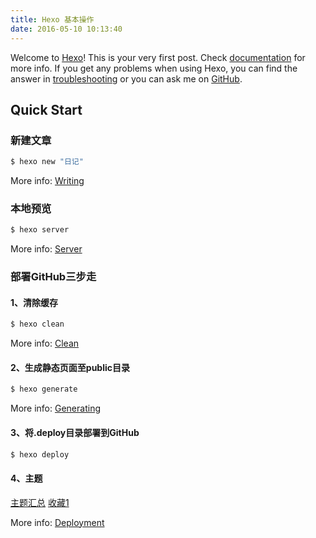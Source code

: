 ```yaml
---
title: Hexo 基本操作
date: 2016-05-10 10:13:40
---
```

Welcome to [Hexo](https://hexo.io/)! This is your very first post. Check [documentation](https://hexo.io/docs/) for more info. If you get any problems when using Hexo, you can find the answer in [troubleshooting](https://hexo.io/docs/troubleshooting.html) or you can ask me on [GitHub](https://github.com/hexojs/hexo/issues).

## Quick Start

### 新建文章

``` bash
$ hexo new "日记"
```

More info: [Writing](https://hexo.io/docs/writing.html)

### 本地预览

``` bash
$ hexo server
```

More info: [Server](https://hexo.io/docs/server.html)

### 部署GitHub三步走

#### 1、清除缓存 

``` bash
$ hexo clean
```

More info: [Clean](https://segmentfault.com/a/1190000002632530)

#### 2、生成静态页面至public目录

``` bash
$ hexo generate
```

More info: [Generating](https://hexo.io/docs/generating.html)

#### 3、将.deploy目录部署到GitHub

``` bash
$ hexo deploy
```

#### 4、主题

[主题汇总](https://hexo.io/themes/)
[收藏1](http://notes.iissnan.com/)

More info: [Deployment](https://hexo.io/docs/deployment.html)
